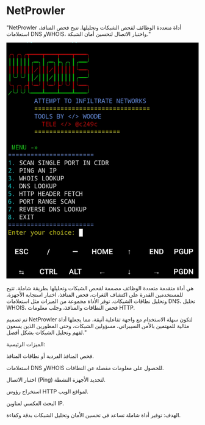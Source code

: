 # NetProwler
 "NetProwler أداة متعددة الوظائف لفحص الشبكات وتحليلها. تتيح فحص المنافذ، استعلامات DNS وWHOIS، واختبار الاتصال لتحسين أمان الشبكة."

![Description of the image](٢٠٢٤١٢٢٢_٠٢٥٠١٥.jpg)

هي أداة متقدمة متعددة الوظائف مصممة لفحص الشبكات وتحليلها بطريقة شاملة. تتيح للمستخدمين القدرة على اكتشاف الثغرات، فحص المنافذ، اختبار استجابة الأجهزة، وتحليل نطاقات الشبكات. توفر الأداة مجموعة من الميزات مثل استعلامات DNS، تحليل WHOIS، فحص النطاقات والمنافذ، وجلب معلومات HTTP.

تم تصميم NetProwler لتكون سهلة الاستخدام مع واجهة تفاعلية أنيقة، مما يجعلها أداة مثالية للمهتمين بالأمن السيبراني، مسؤولين الشبكات، وحتى المطورين الذين يسعون لفهم وتحليل الشبكات بشكل أفضل."

الميزات الرئيسية:

فحص المنافذ الفردية أو نطاقات المنافذ.

استعلامات DNS وWHOIS للحصول على معلومات مفصلة عن النطاقات.

اختبار الاتصال (Ping) لتحديد الأجهزة النشطة.

استخراج رؤوس HTTP لمواقع الويب.

البحث العكسي لعناوين IP.


الهدف:
توفير أداة شاملة تساعد في تحسين الأمان وتحليل الشبكات بدقة وكفاءة.
